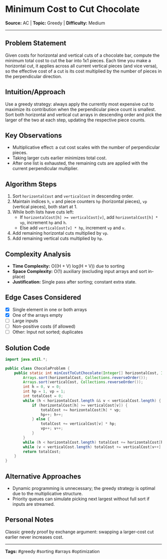 # Minimum Cost to Cut Chocolate

**Source:** AC | **Topic:** Greedy | **Difficulty:** Medium  

---

## Problem Statement
Given costs for horizontal and vertical cuts of a chocolate bar, compute the minimum total cost to cut the bar into 1x1 pieces. Each time you make a horizontal cut, it applies across all current vertical pieces (and vice versa), so the effective cost of a cut is its cost multiplied by the number of pieces in the perpendicular direction.

## Intuition/Approach
Use a greedy strategy: always apply the currently most expensive cut to maximize its contribution when the perpendicular piece count is smallest. Sort both horizontal and vertical cut arrays in descending order and pick the larger of the two at each step, updating the respective piece counts.

## Key Observations
- Multiplicative effect: a cut cost scales with the number of perpendicular pieces.
- Taking larger cuts earlier minimizes total cost.
- After one list is exhausted, the remaining cuts are applied with the current perpendicular multiplier.

## Algorithm Steps
1. Sort `horizontalCost` and `verticalCost` in descending order.
2. Maintain indices `h`, `v` and piece counters `hp` (horizontal pieces), `vp` (vertical pieces), both start at 1.
3. While both lists have cuts left:
   - If `horizontalCost[h] >= verticalCost[v]`, add `horizontalCost[h] * vp`, increment `hp` and `h`.
   - Else add `verticalCost[v] * hp`, increment `vp` and `v`.
4. Add remaining horizontal cuts multiplied by `vp`.
5. Add remaining vertical cuts multiplied by `hp`.

## Complexity Analysis
- **Time Complexity:** O((H + V) log(H + V)) due to sorting
- **Space Complexity:** O(1) auxiliary (excluding input arrays and sort in-place)
- **Justification:** Single pass after sorting; constant extra state.

## Edge Cases Considered
- [x] Single element in one or both arrays
- [x] One of the arrays empty
- [ ] Large inputs
- [ ] Non-positive costs (if allowed)
- [ ] Other: Input not sorted; duplicates

## Solution Code

```java
import java.util.*;

public class ChocolaProblem {
    public static int minCostToCutChocolate(Integer[] horizontalCost, Integer[] verticalCost) {
        Arrays.sort(horizontalCost, Collections.reverseOrder());
        Arrays.sort(verticalCost, Collections.reverseOrder());
        int h = 0, v = 0;
        int hp = 1, vp = 1;
        int totalCost = 0;
        while (h < horizontalCost.length && v < verticalCost.length) {
            if (horizontalCost[h] >= verticalCost[v]) {
                totalCost += horizontalCost[h] * vp;
                hp++; h++;
            } else {
                totalCost += verticalCost[v] * hp;
                vp++; v++;
            }
        }
        while (h < horizontalCost.length) totalCost += horizontalCost[h++] * vp;
        while (v < verticalCost.length) totalCost += verticalCost[v++] * hp;
        return totalCost;
    }
}
```

## Alternative Approaches
- Dynamic programming is unnecessary; the greedy strategy is optimal due to the multiplicative structure.
- Priority queues can simulate picking next largest without full sort if inputs are streamed.

## Personal Notes
Classic greedy proof by exchange argument: swapping a larger-cost cut earlier never increases cost.

---
**Tags:** #greedy #sorting #arrays #optimization
